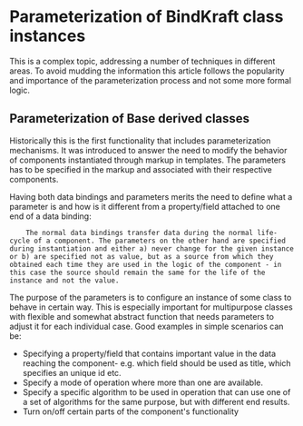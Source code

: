 # Parameterization of BindKraft class instances

This is a complex topic, addressing a number of techniques in different areas. To avoid mudding the information this article follows the popularity and importance of the parameterization process and not some more formal logic.

## Parameterization of Base derived classes

Historically this is the first functionality that includes parameterization mechanisms. It was introduced to answer the need to modify the behavior of components instantiated through markup in templates. The parameters has to be specified in the markup and associated with their respective components.

Having both data bindings and parameters merits the need to define what a parameter is and how is it different from a property/field attached to one end of a data binding:

```
    The normal data bindings transfer data during the normal life-cycle of a component. The parameters on the other hand are specified during instantiation and either a) never change for the given instance or b) are specified not as value, but as a source from which they obtained each time they are used in the logic of the component - in this case the source should remain the same for the life of the instance and not the value.
```

The purpose of the parameters is to configure an instance of some class to behave in certain way. This is especially important for multipurpose classes with flexible and somewhat abstract function that needs parameters to adjust it for each individual case. Good examples in simple scenarios can be:
- Specifying a property/field that contains important value in the data reaching the component- e.g. which field should be used as title, which specifies an unique id etc.
- Specify a mode of operation where more than one are available.
- Specify a specific algorithm to be used in operation that can use one of a set of algorithms for the same purpose, but with different end results.
- Turn on/off certain parts of the component's functionality 
